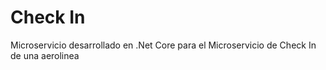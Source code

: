 # Check In
Microservicio desarrollado en .Net Core para el Microservicio de Check In de una aerolinea
